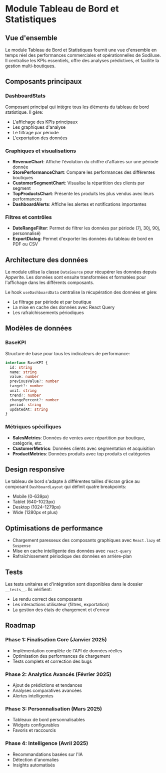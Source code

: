 # Module Tableau de Bord et Statistiques

## Vue d'ensemble

Le module Tableau de Bord et Statistiques fournit une vue d'ensemble en temps réel des performances commerciales et opérationnelles de Sodiluxe. Il centralise les KPIs essentiels, offre des analyses prédictives, et facilite la gestion multi-boutiques.

## Composants principaux

### DashboardStats

Composant principal qui intègre tous les éléments du tableau de bord statistique. Il gère:
- L'affichage des KPIs principaux
- Les graphiques d'analyse
- Le filtrage par période
- L'exportation des données

### Graphiques et visualisations

- **RevenueChart**: Affiche l'évolution du chiffre d'affaires sur une période donnée
- **StorePerformanceChart**: Compare les performances des différentes boutiques
- **CustomerSegmentChart**: Visualise la répartition des clients par segment
- **TopProductsChart**: Présente les produits les plus vendus avec leurs performances
- **DashboardAlerts**: Affiche les alertes et notifications importantes

### Filtres et contrôles

- **DateRangeFilter**: Permet de filtrer les données par période (7j, 30j, 90j, personnalisé)
- **ExportDialog**: Permet d'exporter les données du tableau de bord en PDF ou CSV

## Architecture des données

Le module utilise la classe `DataSource` pour récupérer les données depuis Appwrite. Les données sont ensuite transformées et formatées pour l'affichage dans les différents composants.

Le hook `useDashboardData` centralise la récupération des données et gère:
- Le filtrage par période et par boutique
- La mise en cache des données avec React Query
- Les rafraîchissements périodiques

## Modèles de données

### BaseKPI
Structure de base pour tous les indicateurs de performance:
```typescript
interface BaseKPI {
  id: string
  name: string
  value: number
  previousValue?: number
  target?: number
  unit: string
  trend?: number
  changePercent?: number
  period: string
  updatedAt: string
}
```

### Métriques spécifiques
- **SalesMetrics**: Données de ventes avec répartition par boutique, catégorie, etc.
- **CustomerMetrics**: Données clients avec segmentation et acquisition
- **ProductMetrics**: Données produits avec top produits et catégories

## Design responsive

Le tableau de bord s'adapte à différentes tailles d'écran grâce au composant `DashboardLayout` qui définit quatre breakpoints:
- Mobile (0-639px)
- Tablet (640-1023px)
- Desktop (1024-1279px)
- Wide (1280px et plus)

## Optimisations de performance

- Chargement paresseux des composants graphiques avec `React.lazy` et `Suspense`
- Mise en cache intelligente des données avec `react-query`
- Rafraîchissement périodique des données en arrière-plan

## Tests

Les tests unitaires et d'intégration sont disponibles dans le dossier `__tests__`. Ils vérifient:
- Le rendu correct des composants
- Les interactions utilisateur (filtres, exportation)
- La gestion des états de chargement et d'erreur

## Roadmap

### Phase 1: Finalisation Core (Janvier 2025)
- Implémentation complète de l'API de données réelles
- Optimisation des performances de chargement
- Tests complets et correction des bugs

### Phase 2: Analytics Avancés (Février 2025)
- Ajout de prédictions et tendances
- Analyses comparatives avancées
- Alertes intelligentes

### Phase 3: Personnalisation (Mars 2025)
- Tableaux de bord personnalisables
- Widgets configurables
- Favoris et raccourcis

### Phase 4: Intelligence (Avril 2025)
- Recommandations basées sur l'IA
- Détection d'anomalies
- Insights automatisés
